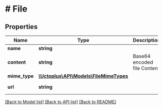# # File

## Properties

Name | Type | Description | Notes
------------ | ------------- | ------------- | -------------
**name** | **string** |  | [optional] 
**content** | **string** | Base64 encoded file Content | [optional] 
**mime_type** | [**\Uctoplus\API\Models\FileMimeTypes**](FileMimeTypes.md) |  | [optional] 
**url** | **string** |  | [optional] [readonly] 

[[Back to Model list]](../../README.md#documentation-for-models) [[Back to API list]](../../README.md#documentation-for-api-endpoints) [[Back to README]](../../README.md)



